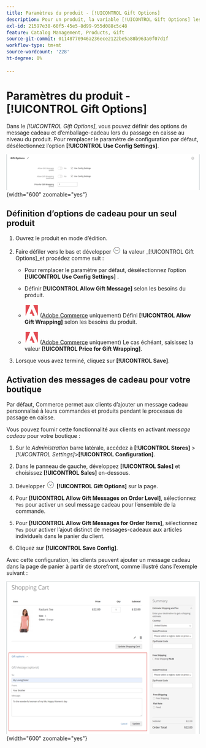 ```yaml
---
title: Paramètres du produit - [!UICONTROL Gift Options]
description: Pour un produit, la variable [!UICONTROL Gift Options] les paramètres déterminent si un message cadeau peut être inclus ou si des options d’emballage cadeau sont disponibles lors du passage en caisse.
exl-id: 21597e38-60f5-45e5-8d99-955d088c5c48
feature: Catalog Management, Products, Gift
source-git-commit: 01148770946a236ece2122be5a88b963a0f07d1f
workflow-type: tm+mt
source-wordcount: '228'
ht-degree: 0%

---
```


# Paramètres du produit - [!UICONTROL Gift Options]

Dans le _[!UICONTROL Gift Options]_, vous pouvez définir des options de message cadeau et d’emballage-cadeau lors du passage en caisse au niveau du produit. Pour remplacer le paramètre de configuration par défaut, désélectionnez l’option **[!UICONTROL Use Config Settings]**.

![Options de cadeau](./assets/product-gift-options-ee.png){width="600" zoomable="yes"}

## Définition d’options de cadeau pour un seul produit

1. Ouvrez le produit en mode d’édition.

1. Faire défiler vers le bas et développer ![Sélecteur d’extension](../assets/icon-display-expand.png) la valeur _[!UICONTROL Gift Options]_et procédez comme suit :

   - Pour remplacer le paramètre par défaut, désélectionnez l’option **[!UICONTROL Use Config Settings]** .

   - Définir **[!UICONTROL Allow Gift Message]** selon les besoins du produit.

   - ![Adobe Commerce](../assets/adobe-logo.svg) ([Adobe Commerce](../landing/home.md#product-editions) uniquement) Défini **[!UICONTROL Allow Gift Wrapping]** selon les besoins du produit.

   - ![Adobe Commerce](../assets/adobe-logo.svg) ([Adobe Commerce](../landing/home.md#product-editions) uniquement) Le cas échéant, saisissez la valeur **[!UICONTROL Price for Gift Wrapping]**.

1. Lorsque vous avez terminé, cliquez sur **[!UICONTROL Save]**.

## Activation des messages de cadeau pour votre boutique

Par défaut, Commerce permet aux clients d’ajouter un message cadeau personnalisé à leurs commandes et produits pendant le processus de passage en caisse.

Vous pouvez fournir cette fonctionnalité aux clients en activant _message cadeau_ pour votre boutique :

1. Sur le _Administration_ barre latérale, accédez à **[!UICONTROL Stores]** > _[!UICONTROL Settings]_>**[!UICONTROL Configuration]**.

1. Dans le panneau de gauche, développez **[!UICONTROL Sales]** et choisissez **[!UICONTROL Sales]** en-dessous.

1. Développer ![Sélecteur d’extension](../assets/icon-display-expand.png) **[!UICONTROL Gift Options]** sur la page.

1. Pour **[!UICONTROL Allow Gift Messages on Order Level]**, sélectionnez `Yes` pour activer un seul message cadeau pour l’ensemble de la commande.

1. Pour **[!UICONTROL Allow Gift Messages for Order Items]**, sélectionnez `Yes` pour activer l’ajout distinct de messages-cadeaux aux articles individuels dans le panier du client.

1. Cliquez sur **[!UICONTROL Save Config]**.

Avec cette configuration, les clients peuvent ajouter un message cadeau dans la page de panier à partir de storefront, comme illustré dans l’exemple suivant :

![Message du cadeau](./assets/gift-message.png){width="600" zoomable="yes"}

